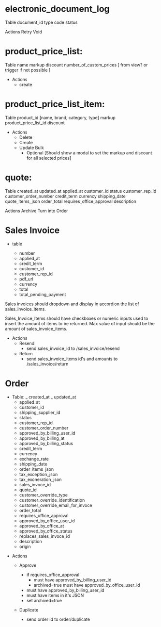 # electronic_document_log

Table
document_id
type
code
status

Actions
Retry
Void

# product_price_list:

Table
name
markup
discount
number_of_custom_prices [ from view? or trigger if not possible ]

- Actions
  - create

# product_price_list_item:

Table
product_id [name, brand, category, type]
markup
product_price_list_id
discount

- Actions
  - Delete
  - Create
  - Update Bulk
    - Optional [Should show a modal to set the markup and discount for all selected prices]

# quote:

Table
created_at
updated_at
applied_at
customer_id
status
customer_rep_id
customer_order_number
credit_term
currency
shipping_date
quote_items_json
order_total
requires_office_approval
description

Actions
Archive
Turn into Order

# Sales Invoice

- table

  - number
  - applied_at
  - credit_term
  - customer_id
  - customer_rep_id
  - pdf_url
  - currency
  - total
  - total_pending_payment

Sales invoices should dropdown and display in accordion the list of sales_invoice_items.

Sales_Invoice_Items should have checkboxes or numeric inputs used to insert the amount of items to be returned. Max value of input should be the amount of sales_invoice_items.

- Actions
  - Resend
    - send sales_invoice_id to /sales_invoice/resend
  - Return
    - send sales_invoice_items id's and amounts to /sales_invoice/return

# Order

- Table:
  _ created_at
  _ updated_at
  - applied_at
  - customer_id
  - shipping_supplier_id
  - status
  - customer_rep_id
  - customer_order_number
  - approved_by_billing_user_id
  - approved_by_billing_at
  - approved_by_billing_status
  - credit_term
  - currency
  - exchange_rate
  - shipping_date
  - order_items_json
  - tax_exception_json
  - tax_exoneration_json
  - sales_invoce_id
  - quote_id
  - customer_override_type
  - customer_override_identification
  - customer_override_email_for_invoce
  - order_total
  - requires_office_approval
  - approved_by_office_user_id
  - approved_by_office_at
  - approved_by_office_status
  - replaces_sales_invoce_id
  - description
  - origin

* Actions

  - Approve

    - if requires_office_approval
      - must have approved_by_billing_user_id
      - archived=true must have approved_by_office_user_id
    - must have approved_by_billing_user_id
    - must have items in it's JSON
    - set archived=true

  - Duplicate
    - send order id to order/duplicate

